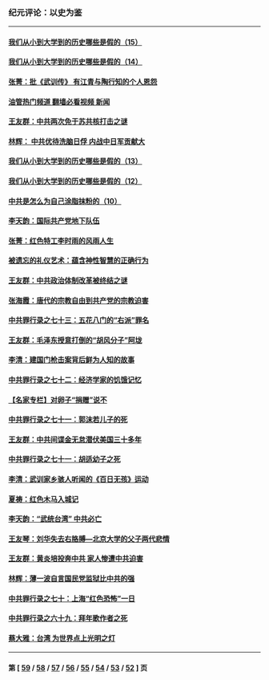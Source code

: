 ### 纪元评论：以史为鉴
---
#### [我们从小到大学到的历史哪些是假的（15）](../../pages/nsc1028/n13632791.md?03130330) 
#### [我们从小到大学到的历史哪些是假的（14）](../../pages/nsc1028/n13630207.md?03130330) 
#### [张菁：批《武训传》 有江青与陶行知的个人恩怨](../../pages/nsc1028/n13629055.md?03130330) 
#### [油管热门频道 翻墙必看视频 新闻](ok?03130330)
#### [王友群：中共两次免于苏共核打击之谜](../../pages/nsc1028/n13624529.md?03130330) 
#### [林辉： 中共优待洗脑日俘 内战中日军贡献大](../../pages/nsc1028/n13624644.md?03130330) 
#### [我们从小到大学到的历史哪些是假的（13）](../../pages/nsc1028/n13623863.md?03130330) 
#### [我们从小到大学到的历史哪些是假的（12）](../../pages/nsc1028/n13619491.md?03130330) 
#### [中共是怎么为自己涂脂抹粉的（10）](../../pages/nsc1028/n13615970.md?03130330) 
#### [李天韵：国际共产党地下队伍](../../pages/nsc1028/n13611808.md?03130330) 
#### [张菁：红色特工李时雨的风雨人生](../../pages/nsc1028/n13609187.md?03130330) 
#### [被遗忘的礼仪艺术：蕴含神性智慧的正确行为](../../pages/nsc1028/n13607119.md?03130330) 
#### [王友群：中共政治体制改革被终结之谜](../../pages/nsc1028/n13606004.md?03130330) 
#### [张海霞：唐代的宗教自由到共产党的宗教迫害](../../pages/nsc1028/n13604693.md?03130330) 
#### [中共罪行录之七十三：五花八门的“右派”罪名](../../pages/nsc1028/n13598550.md?03130330) 
#### [王友群：毛泽东授意打倒的“胡风分子”阿垅](../../pages/nsc1028/n13592541.md?03130330) 
#### [李清：建国门枪击案背后鲜为人知的故事](../../pages/nsc1028/n13589079.md?03130330) 
#### [中共罪行录之七十二：经济学家的饥饿记忆](../../pages/nsc1028/n13586930.md?03130330) 
#### [【名家专栏】对卵子“捐赠”说不](../../pages/nsc1028/n13581506.md?03130330) 
#### [中共罪行录之七十一：郭沫若儿子的死](../../pages/nsc1028/n13583779.md?03130330) 
#### [王友群：中共间谍金无怠潜伏美国三十多年](../../pages/nsc1028/n13574800.md?03130330) 
#### [中共罪行录之七十一：胡适幼子之死](../../pages/nsc1028/n13575380.md?03130330) 
#### [李清：武训家乡骇人听闻的《百日无孩》运动](../../pages/nsc1028/n13570011.md?03130330) 
#### [夏祷：红色木马入城记](../../pages/nsc1028/n13566468.md?03130330) 
#### [李天韵：“武统台湾” 中共必亡](../../pages/nsc1028/n13531538.md?03130330) 
#### [王友琴：刘华失去右胳膊—北京大学的父子两代悲情](../../pages/nsc1028/n13559130.md?03130330) 
#### [王友群：黄炎培投奔中共 家人惨遭中共迫害](../../pages/nsc1028/n13556189.md?03130330) 
#### [林辉：薄一波自言国民党监狱比中共的强](../../pages/nsc1028/n13555827.md?03130330) 
#### [中共罪行录之七十：上海“红色恐怖”一日](../../pages/nsc1028/n13554515.md?03130330) 
#### [中共罪行录之六十九：拜年歌作者之死](../../pages/nsc1028/n13548579.md?03130330) 
#### [蔡大雅：台湾 为世界点上光明之灯](../../pages/nsc1028/n13531530.md?03130330) 

---
#### 第 [ [59](./59.md?03130330) / [58](./58.md?03130330) / [57](./57.md?03130330) / [56](./56.md?03130330) / [55](./55.md?03130330) / [54](./54.md?03130330) / [53](./53.md?03130330) / [52](./52.md?03130330) ] 页
